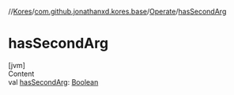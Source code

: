 //[Kores](../../index.md)/[com.github.jonathanxd.kores.base](../index.md)/[Operate](index.md)/[hasSecondArg](has-second-arg.md)



# hasSecondArg  
[jvm]  
Content  
val [hasSecondArg](has-second-arg.md): [Boolean](https://kotlinlang.org/api/latest/jvm/stdlib/kotlin/-boolean/index.html)  



